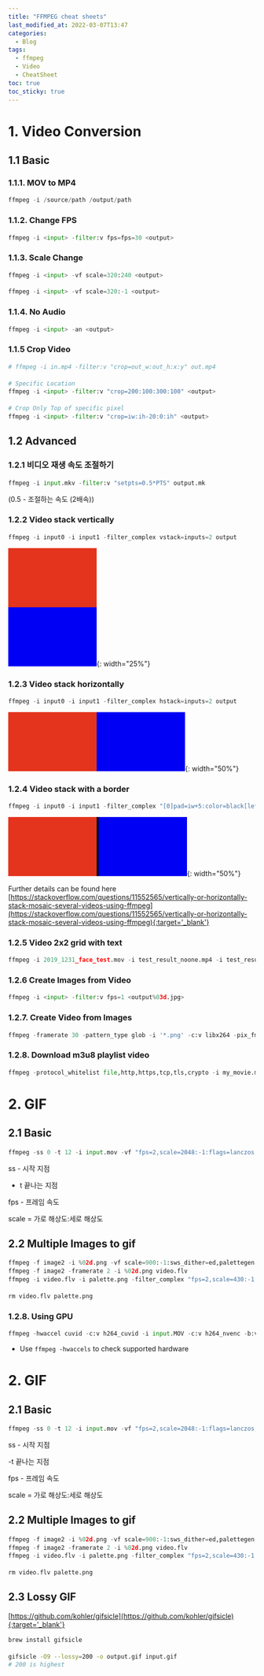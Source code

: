 ```yaml
---
title: "FFMPEG cheat sheets"
last_modified_at: 2022-03-07T13:47
categories:
  - Blog
tags:
  - ffmpeg
  - Video
  - CheatSheet
toc: true
toc_sticky: true
---
```


# 1. Video Conversion

## 1.1 Basic

### 1.1.1. MOV to MP4

```python
ffmpeg -i /source/path /output/path
```

### 1.1.2. Change FPS

```python
ffmpeg -i <input> -filter:v fps=fps=30 <output>
```

### 1.1.3. Scale Change

```python
ffmpeg -i <input> -vf scale=320:240 <output>

ffmpeg -i <input> -vf scale=320:-1 <output>
```

### 1.1.4. No Audio

```python
ffmpeg -i <input> -an <output>
```

### 1.1.5 Crop Video

```python
# ffmpeg -i in.mp4 -filter:v "crop=out_w:out_h:x:y" out.mp4

# Specific Location
ffmpeg -i <input> -filter:v "crop=200:100:300:100" <output>

# Crop Only Top of specific pixel
ffmpeg -i <input> -filter:v "crop=iw:ih-20:0:ih" <output>

```

## 1.2 Advanced

### 1.2.1 비디오 재생 속도 조절하기

```python
ffmpeg -i input.mkv -filter:v "setpts=0.5*PTS" output.mk
```

(0.5 - 조절하는 속도 (2배속))

### 1.2.2 Video stack vertically

```python
ffmpeg -i input0 -i input1 -filter_complex vstack=inputs=2 output
```

![Stack vertical](/assets/images/2022-03-07-ffmpeg-cheat-sheet/03_top_bottom.png){: width="25%"}

### 1.2.3 Video stack horizontally

```python
ffmpeg -i input0 -i input1 -filter_complex hstack=inputs=2 output
```

![Stack vertical](/assets/images/2022-03-07-ffmpeg-cheat-sheet/01_left_right.png){: width="50%"}

### 1.2.4 Video stack with a border

```python
ffmpeg -i input0 -i input1 -filter_complex "[0]pad=iw+5:color=black[left];[left][1]hstack=inputs=2" output
```

![Stack vertical](/assets/images/2022-03-07-ffmpeg-cheat-sheet/02_left_right_border.png){: width="50%"}

Further details can be found here [https://stackoverflow.com/questions/11552565/vertically-or-horizontally-stack-mosaic-several-videos-using-ffmpeg](https://stackoverflow.com/questions/11552565/vertically-or-horizontally-stack-mosaic-several-videos-using-ffmpeg){:target='_blank'}

### 1.2.5 Video 2x2 grid with text

```python
ffmpeg -i 2019_1231_face_test.mov -i test_result_noone.mp4 -i test_result_light_DSFD.mp4 -i test_result_DSFD.mp4 -filter_complex "[0]drawtext=text='(Original)':borderw=5:bordercolor='WhiteSmoke':fontsize=100:x=w-text_w-10:y=h-text_h-20[v0]; [1]drawtext=text='(Noone video)':borderw=5:bordercolor='WhiteSmoke':fontsize=100:x=10:y=h-text_h-30[v1]; [2]drawtext=text='(lightDSFD)':borderw=5:bordercolor='WhiteSmoke':fontsize=100:x=w-text_w-10:y=20[v2]; [3]drawtext=text='(DSFD)':borderw=5:bordercolor='WhiteSmoke':fontsize=100:x=10:y=20[v3]; [v0][v1][v2][v3]xstack=inputs=4:layout=0_0|w0_0|0_h0|w0_h0[v]" -map "[v]" output_grid.mp4
```

### 1.2.6 Create Images from Video

```python
ffmpeg -i <input> -filter:v fps=1 <output%03d.jpg>
```

### 1.2.7. Create Video from Images

```python
ffmpeg -framerate 30 -pattern_type glob -i '*.png' -c:v libx264 -pix_fmt yuv420p out.mp4
```

### 1.2.8. Download m3u8 playlist video

```python
ffmpeg -protocol_whitelist file,http,https,tcp,tls,crypto -i my_movie.m3u8 -c copy my_movie.mp4
```

# 2. GIF

## 2.1 Basic

```python
ffmpeg -ss 0 -t 12 -i input.mov -vf "fps=2,scale=2048:-1:flags=lanczos,split[s0][s1];[s0]palettegen[p];[s1][p]paletteuse" -loop 0 output.gif
```

ss - 시작 지점

- t 끝나는 지점

fps - 프레임 속도

scale = 가로 해상도:세로 해상도

## 2.2 Multiple Images to gif

```python
ffmpeg -f image2 -i %02d.png -vf scale=900:-1:sws_dither=ed,palettegen palette.png
ffmpeg -f image2 -framerate 2 -i %02d.png video.flv
ffmpeg -i video.flv -i palette.png -filter_complex "fps=2,scale=430:-1:flags=lanczos[x];[x][1:v]paletteuse" out.gif

rm video.flv palette.png
```

### 1.2.8. Using GPU

```python
ffmpeg -hwaccel cuvid -c:v h264_cuvid -i input.MOV -c:v h264_nvenc -b:v 10240k output.mp4
```

- Use `ffmpeg -hwaccels` to check supported hardware

# 2. GIF

## 2.1 Basic

```python
ffmpeg -ss 0 -t 12 -i input.mov -vf "fps=2,scale=2048:-1:flags=lanczos,split[s0][s1];[s0]palettegen[p];[s1][p]paletteuse" -loop 0 output.gif
```

ss - 시작 지점

-t  끝나는 지점

fps - 프레임 속도

scale = 가로 해상도:세로 해상도

## 2.2 Multiple Images to gif

```python
ffmpeg -f image2 -i %02d.png -vf scale=900:-1:sws_dither=ed,palettegen palette.png
ffmpeg -f image2 -framerate 2 -i %02d.png video.flv
ffmpeg -i video.flv -i palette.png -filter_complex "fps=2,scale=430:-1:flags=lanczos[x];[x][1:v]paletteuse" out.gif

rm video.flv palette.png
```

## 2.3 Lossy GIF

[https://github.com/kohler/gifsicle](https://github.com/kohler/gifsicle){:target='_blank'}

```bash
brew install gifsicle

gifsicle -O9 --lossy=200 -o output.gif input.gif
# 200 is highest
```
